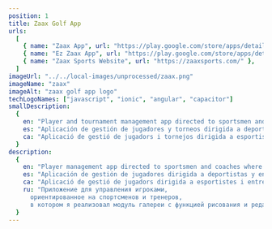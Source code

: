 ```yaml
---
position: 1
title: Zaax Golf App
urls:
  [
    { name: "Zaax App", url: "https://play.google.com/store/apps/details?id=com.zaaxsports.golf" },
    { name: "Ez Zaax App", url: "https://play.google.com/store/apps/details?id=com.zaaxsports.ezzaax" },
    { name: "Zaax Sports Website", url: "https://zaaxsports.com/" },
  ]
imageUrl: "../../local-images/unprocessed/zaax.png"
imageName: "zaax"
imageAlt: "zaax golf app logo"
techLogoNames: ["javascript", "ionic", "angular", "capacitor"]
smallDescription:
  {
    en: "Player and tournament management app directed to sportsmen and coaches.",
    es: "Aplicación de gestión de jugadores y torneos dirigida a deportistas y entrenadores.",
    ca: "Aplicació de gestió de jugadors i tornejos dirigida a esportistes i entrenadors.",
  }
description:
  {
    en: "Player management app directed to sportsmen and coaches where I implemented a gallery module with functionality to draw and edit videos in real-time for video analysis using the native JS API.",
    es: "Aplicación de gestión de jugadores dirigida a deportistas y entrenadores donde implementé un módulo de galería con funcionalidad para dibujar y editar videos en tiempo real para análisis de video utilizando la API nativa de Javascript.",
    ca: "Aplicació de gestió de jugadors dirigida a esportistes i entrenadors on vaig implementar un mòdul de galeria amb funcionalitat per dibuixar i editar vídeos en temps real per a anàlisi de vídeo utilitzant la API nativa de Javascript.",
    ru: "Приложение для управления игроками,
      ориентированное на спортсменов и тренеров,
      в котором я реализовал модуль галереи с функцией рисования и редактирования видео в реальном времени для видеоанализа с использованием встроенного Javascript API.",
  }
---
```

